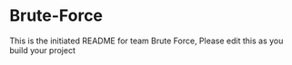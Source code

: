 # Brute-Force
This is the initiated README for team Brute Force, Please edit this as you build your project
